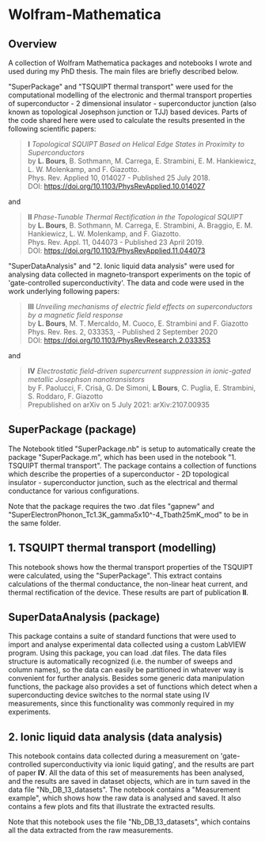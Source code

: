 <!-- To start a new line end the line with two spaces -->

# Wolfram-Mathematica

## Overview
A collection of Wolfram Mathematica packages and notebooks I wrote and used during my PhD thesis. The main files are briefly described below.

"SuperPackage" and "TSQUIPT thermal transport" were used for the computational modelling of the electronic and thermal transport properties of superconductor - 2 dimensional insulator - superconductor junction (also known as topological Josephson junction or TJJ) based devices. Parts of the code shared here were used to calculate the results presented in the following scientific papers:

> **I** *Topological SQUIPT Based on Helical Edge States in Proximity to Superconductors*  
> by **L. Bours**, B. Sothmann, M. Carrega, E. Strambini, E. M. Hankiewicz, L. W. Molenkamp, and F. Giazotto.  
> Phys. Rev. Applied 10, 014027 - Published 25 July 2018.  
> DOI: https://doi.org/10.1103/PhysRevApplied.10.014027

and

> **II** *Phase-Tunable Thermal Rectification in the Topological SQUIPT*  
> by **L. Bours**, B. Sothmann, M. Carrega, E. Strambini, A. Braggio, E. M. Hankiewicz, L. W. Molenkamp, and F. Giazotto.  
> Phys. Rev. Appl. 11, 044073 - Published 23 April 2019.  
> DOI: https://doi.org/10.1103/PhysRevApplied.11.044073

"SuperDataAnalysis" and "2. Ionic liquid data analysis" were used for analysing data collected in magneto-transport experiments on the topic of 'gate-controlled superconductivity'. The data and code were used in the work underlying following papers:

> **III** *Unveiling mechanisms of electric field effects on superconductors by a magnetic field response*  
> by **L. Bours**, M. T. Mercaldo, M. Cuoco, E. Strambini and F. Giazotto  
> Phys. Rev. Res. 2, 033353, - Published 2 September 2020  
> DOI: https://doi.org/10.1103/PhysRevResearch.2.033353

and

> **IV** *Electrostatic field-driven supercurrent suppression in ionic-gated metallic Josephson nanotransistors*  
> by F. Paolucci, F. Crisà, G. De Simoni, **L Bours**, C. Puglia, E. Strambini, S. Roddaro, F. Giazotto  
> Prepublished on arXiv on 5 July 2021: arXiv:2107.00935

## SuperPackage (package)
The Notebook titled "SuperPackage.nb" is setup to automatically create the package "SuperPackage.m", which has been used in the notebook "1. TSQUIPT thermal transport". The package contains a collection of functions which describe the properties of a superconductor - 2D topological insulator - superconductor junction, such as the electrical and thermal conductance for various configurations.

Note that the package requires the two .dat files "gapnew" and "SuperElectronPhonon_Tc1.3K_gamma5x10^-4_Tbath25mK_mod" to be in the same folder.

## 1. TSQUIPT thermal transport (modelling)
This notebook shows how the thermal transport properties of the TSQUIPT were calculated, using the "SuperPackage". This extract contains calculations of the thermal conductance, the non-linear heat current, and thermal rectification of the device. These results are part of publication **II**.

## SuperDataAnalysis (package)
This package contains a suite of standard functions that were used to import and analyse experimental data collected using a custom LabVIEW program. Using this package, you can load .dat files. The data files structure is automatically recognized (i.e. the number of sweeps and column names), so the data can easily be partitioned in whatever way is convenient for further analysis. Besides some generic data manipulation functions, the package also provides a set of functions which detect when a superconducting device switches to the normal state using IV measurements, since this functionality was commonly required in my experiments.

## 2. Ionic liquid data analysis (data analysis)
This notebook contains data collected during a measurement on 'gate-controlled superconductivity via ionic liquid gating', and the results are part of paper **IV**. All the data of this set of measurements has been analysed, and the results are saved in dataset objects, which are in turn saved in the data file "Nb_DB_13_datasets". The notebook contains a "Measurement example", which shows how the raw data is analysed and saved. It also contains a few plots and fits that illustrate the extracted results.

Note that this notebook uses the file "Nb_DB_13_datasets", which contains all the data extracted from the raw measurements.
